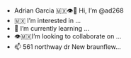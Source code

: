 - Adrian Garcia 🇲🇽👁👋 Hi, I’m @ad268
- 🇲🇽 I’m interested in ...
- 🌱 I’m currently learning ...
- 👁🇲🇽I’m looking to collaborate on ...
- 📫 561 northway dr New braunflew...

<!---
ad268/ad268 is a ✨ special ✨ repository because its `README.md` (this file) appears on your GitHub profile.
You can click the Preview link to take a look at your changes.
--->
